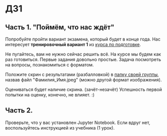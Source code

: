 # ДЗ1

## Часть 1. "Поймём, что нас ждёт"

Попробуйте пройти вариант экзамена, который будет в конце года. Нас интересует **тренировочный вариант 1** из [курса по подготовке](https://edu.hse.ru/course/view.php?id=133864).

Не пугайтесь, вам не нужно сейчас решить всё. На курсе мы будем как раз готовиться. Первые задания довольно простые. Задача посмотреть на вопросы, познакомиться с форматом.

Положите скрин с результатами (разбалловкой) в [папку своей группы](https://drive.google.com/drive/folders/1wCRu7d9DafxGfSm4ZvRFnhwCQ9I9h2O2?usp=sharing), назвав файл "Фамилия_Имя.jpeg" (можно другой формат изображения).

Оцениваться будет наличие скрина. (зачёт-незачёт) Успешность первой попытки на оценку, конечно, не влияет. :)

## Часть 2.
Проверьте, что у вас установлен Jupyter Notebook. Если вдруг нет, воспользуйтесь инструкцией из учебника (1 урок).
